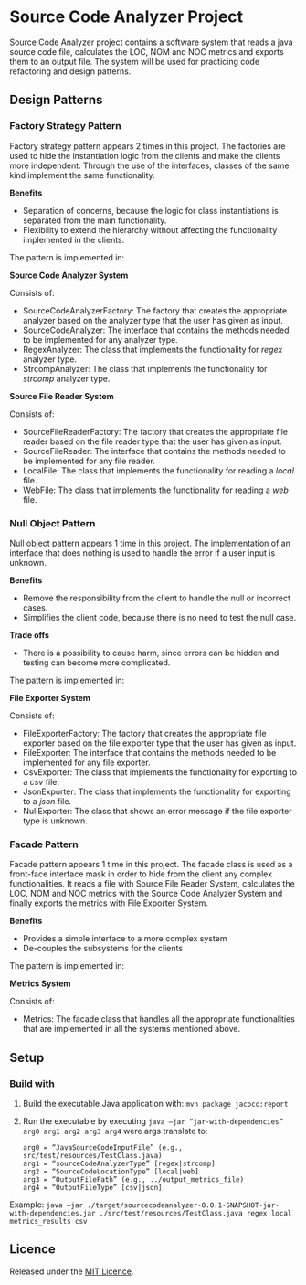 # Source Code Analyzer Project

Source Code Analyzer project contains a software system that reads a java source code file, calculates the LOC, NOM and NOC metrics and exports them to an output file. The system will be used for practicing code refactoring and design patterns.

## Design Patterns

### Factory Strategy Pattern

Factory strategy pattern appears 2 times in this project. The factories are used to hide the instantiation logic from the clients and make the clients more independent. Through the use of the interfaces, classes of the same kind implement the same functionality.

**Benefits**
* Separation of concerns, because the logic for class instantiations is separated from the main functionality.
* Flexibility to extend the hierarchy without affecting the functionality implemented in the clients.

The pattern is implemented in:

**Source Code Analyzer System**

Consists of:
* SourceCodeAnalyzerFactory: The factory that creates the appropriate analyzer based on the analyzer type that the user has given as input.
* SourceCodeAnalyzer: The interface that contains the methods needed to be implemented for any analyzer type.
* RegexAnalyzer: The class that implements the functionality for *regex* analyzer type.
* StrcompAnalyzer: The class that implements the functionality for *strcomp* analyzer type.

**Source File Reader System**

Consists of:
* SourceFileReaderFactory: The factory that creates the appropriate file reader based on the file reader type that the user has given as input.
* SourceFileReader: The interface that contains the methods needed to be implemented for any file reader.
* LocalFile: The class that implements the functionality for reading a *local* file.
* WebFile: The class that implements the functionality for reading a *web* file.

### Null Object Pattern

Null object pattern appears 1 time in this project. The implementation of an interface that does nothing is used to handle the error if a user input is unknown.

**Benefits**
* Remove the responsibility from the client to handle the null or incorrect cases.
* Simplifies the client code, because there is no need to test the null case.

**Trade offs**
* There is a possibility to cause harm, since errors can be hidden and testing can become more complicated.

The pattern is implemented in:

**File Exporter System**

Consists of:
* FileExporterFactory: The factory that creates the appropriate file exporter based on the file exporter type that the user has given as input.
* FileExporter: The interface that contains the methods needed to be implemented for any file exporter.
* CsvExporter: The class that implements the functionality for exporting to a *csv* file.
* JsonExporter: The class that implements the functionality for exporting to a *json* file.
* NullExporter: The class that shows an error message if the file exporter type is unknown.

### Facade Pattern

Facade pattern appears 1 time in this project. The facade class is used as a front-face interface mask in order to hide from the client any complex functionalities. It reads a file with Source File Reader System, calculates the LOC, NOM and NOC metrics with the Source Code Analyzer System and finally exports the metrics with File Exporter System.

**Benefits**
* Provides a simple interface to a more complex system
* De-couples the subsystems for the clients

The pattern is implemented in:

**Metrics System**

Consists of:
* Metrics: The facade class that handles all the appropriate functionalities that are implemented in all the systems mentioned above. 

## Setup

### Build with

1. Build the executable Java application with: `mvn package jacoco:report`

2. Run the executable by executing `java –jar “jar-with-dependencies” arg0 arg1 arg2 arg3 arg4` were args translate to: 	
	```
	arg0 = “JavaSourceCodeInputFile” (e.g., src/test/resources/TestClass.java)
	arg1 = “sourceCodeAnalyzerType” [regex|strcomp]
	arg2 = “SourceCodeLocationType” [local|web]
	arg3 = “OutputFilePath” (e.g., ../output_metrics_file)
	arg4 = “OutputFileType” [csv|json]
	```
Example: 
	`java –jar ./target/sourcecodeanalyzer-0.0.1-SNAPSHOT-jar-with-dependencies.jar ./src/test/resources/TestClass.java regex local metrics_results csv`
	
## Licence

Released under the [MIT Licence](https://github.com/dimitraKl/seip-lab-assignments/blob/master/LICENSE).	